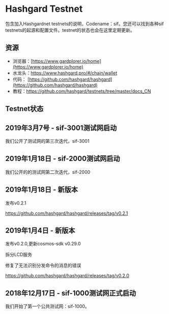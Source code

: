 # Hashgard Testnet
包含加入Hashgardnet testnets的说明，Codename：sif。您还可以找到各种sif testnets的起源和配置文件。testnet的状态也会在这里定期更新。

## 资源
- 浏览器：[https://www.gardplorer.io/home](https://www.gardplorer.io/home)
- 水龙头：https://www.hashgard.pro/#/chain/wallet
- 代码： [https://github.com/hashgard/hashgard](https://github.com/hashgard/hashgard)
- 教程：https://github.com/hashgard/testnets/tree/master/docs_CN

## Testnet状态

## 2019年3月7号 - sif-3001测试网启动
我们公开了测试网的第三次迭代，sif-3001

## 2019年1月18日 - sif-2000测试网启动
我们公开的的测试网第二次迭代，sif-2000

## 2019年1月18日 - 新版本 
发布v0.2.1

https://github.com/hashgard/hashgard/releases/tag/v0.2.1

## 2019年1月4日 - 新版本 
发布v0.2.0,更新cosmos-sdk v0.29.0

拆分LCD服务

修复了无法识别分发命令的消息的错误

https://github.com/hashgard/hashgard/releases/tag/v0.2.0


## 2018年12月17日 - sif-1000测试网正式启动
我们开始了第一个公共测试网：sif-1000。







